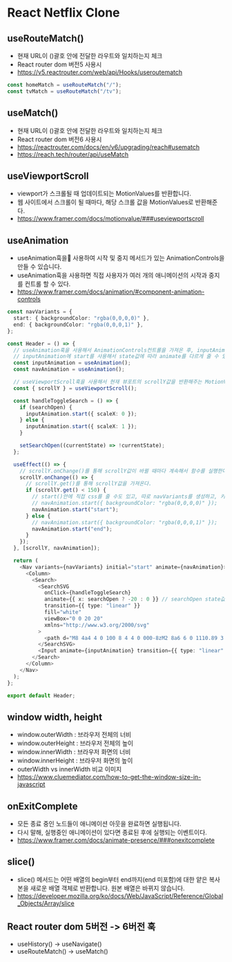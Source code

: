 # React Netflix Clone

## useRouteMatch()

- 현재 URL이 ()괄호 안에 전달한 라우트와 일치하는지 체크
- React router dom 버전5 사용시
- https://v5.reactrouter.com/web/api/Hooks/useroutematch

```js
const homeMatch = useRouteMatch("/");
const tvMatch = useRouteMatch("/tv");
```

## useMatch()

- 현재 URL이 ()괄호 안에 전달한 라우트와 일치하는지 체크
- React router dom 버전6 사용시
- https://reactrouter.com/docs/en/v6/upgrading/reach#usematch
- https://reach.tech/router/api/useMatch

## useViewportScroll

- viewport가 스크롤될 때 업데이트되는 MotionValues를 반환합니다.
- 웹 사이트에서 스크롤이 될 때마다, 해당 스크롤 값을 MotionValues로 반환해준다.
- https://www.framer.com/docs/motionvalue/###useviewportscroll

## useAnimation

- useAnimation훅을 사용하여 시작 및 중지 메서드가 있는 AnimationControls을 만들 수 있습니다.
- useAnimation훅을 사용하면 직접 사용자가 여러 개의 애니메이션의 시작과 중지를 컨트롤 할 수 있다.
- https://www.framer.com/docs/animation/#component-animation-controls

```ts
const navVariants = {
  start: { backgroundColor: "rgba(0,0,0,0)" },
  end: { backgroundColor: "rgba(0,0,0,1)" },
};

const Header = () => {
  // useAnimation훅을 사용해서 AnimationControls컨트롤을 가져온 후, inputAnimation을 컴포넌트에 animate prop에 넣는다.
  // inputAnimation에 start를 사용해서 state값에 따라 animate를 다르게 줄 수 있다.
  const inputAnimation = useAnimation();
  const navAnimation = useAnimation();

  // useViewportScroll훅을 사용해서 현재 뷰포트의 scrollY값을 반환해주는 MotionValue를 가져옴
  const { scrollY } = useViewportScroll();

  const handleToggleSearch = () => {
    if (searchOpen) {
      inputAnimation.start({ scaleX: 0 });
    } else {
      inputAnimation.start({ scaleX: 1 });
    }

    setSearchOpen((currentState) => !currentState);
  };

  useEffect(() => {
    // scrollY.onChange()를 통해 scrollY값이 바뀔 때마다 계속해서 함수를 실행한다.
    scrollY.onChange(() => {
      // scrollY.get()를 통해 scrollY값을 가져온다.
      if (scrollY.get() < 150) {
        // start()안에 직접 css를 줄 수도 있고, 따로 navVariants를 생성하고, 키 값 start 또는 end를 줄 수도 있다.
        // navAnimation.start({ backgroundColor: "rgba(0,0,0,0)" });
        navAnimation.start("start");
      } else {
        // navAnimation.start({ backgroundColor: "rgba(0,0,0,1)" });
        navAnimation.start("end");
      }
    });
  }, [scrollY, navAnimation]);

  return (
    <Nav variants={navVariants} initial="start" animate={navAnimation}>
      <Column>
        <Search>
          <SearchSVG
            onClick={handleToggleSearch}
            animate={{ x: searchOpen ? -20 : 0 }} // searchOpen state값에 따라 다른 animate를 줄 수 있다.
            transition={{ type: "linear" }}
            fill="white"
            viewBox="0 0 20 20"
            xmlns="http://www.w3.org/2000/svg"
          >
            <path d="M8 4a4 4 0 100 8 4 4 0 000-8zM2 8a6 6 0 1110.89 3.476l4.817 4.817a1 1 0 01-1.414 1.414l-4.816-4.816A6 6 0 012 8z" clipRule="evenodd"></path>
          </SearchSVG>
          <Input animate={inputAnimation} transition={{ type: "linear" }} type="text" placeholder="Search for movie or tv show" />
        </Search>
      </Column>
    </Nav>
  );
};

export default Header;
```

## window width, height

- window.outerWidth : 브라우저 전체의 너비
- window.outerHeight : 브라우저 전체의 높이
- window.innerWidth : 브라우저 화면의 너비
- window.innerHeight : 브라우저 화면의 높이
- outerWidth vs innerWidth 비교 이미지
- https://www.cluemediator.com/how-to-get-the-window-size-in-javascript

## onExitComplete

- 모든 종료 중인 노드들이 애니메이션 아웃을 완료하면 실행됩니다.
- 다시 말해, 실행중인 애니메이션이 있다면 종료된 후에 실행되는 이벤트이다.
- https://www.framer.com/docs/animate-presence/###onexitcomplete

## slice()

- slice() 메서드는 어떤 배열의 begin부터 end까지(end 미포함)에 대한 얕은 복사본을 새로운 배열 객체로 반환합니다. 원본 배열은 바뀌지 않습니다.
- https://developer.mozilla.org/ko/docs/Web/JavaScript/Reference/Global_Objects/Array/slice

## React router dom 5버전 -> 6버전 훅

- useHistory() -> useNavigate()
- useRouteMatch() -> useMatch()

